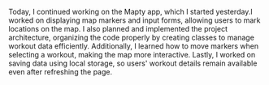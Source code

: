Today, I continued working on the Mapty app, which I started yesterday.I worked on displaying map markers and input forms, allowing users to mark locations on the map. I also planned and implemented the project architecture, organizing the code properly by creating classes to manage workout data efficiently. Additionally, I learned how to move markers when selecting a workout, making the map more interactive. Lastly, I worked on saving data using local storage, so users' workout details remain available even after refreshing the page.
